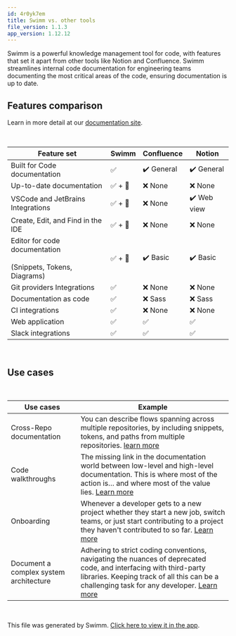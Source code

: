 ```yaml
---
id: 4r0yk7em
title: Swimm vs. other tools
file_version: 1.1.3
app_version: 1.12.12
---
```


Swimm is a powerful knowledge management tool for code, with features that set it apart from other tools like Notion and Confluence. Swimm streamlines internal code documentation for engineering teams documenting the most critical areas of the code, ensuring documentation is up to date.

## Features comparison

Learn in more detail at our [documentation site](https://docs.swimm.io/features/).

<br/>

|**Feature set**                                                   |**Swimm**|Confluence|Notion     |
|------------------------------------------------------------------|---------|----------|-----------|
|Built for Code documentation                                      |✅        |✔️ General|✔️ General |
|Up-to-date documentation                                          |✅ + 🤯   |❌ None    |❌ None     |
|VSCode and JetBrains Integrations                                 |✅ + 🤯   |❌ None    |✔️ Web view|
|Create, Edit, and Find in the IDE                                 |✅ + 🤯   |❌ None    |❌ None     |
|Editor for code documentation<br/><br>(Snippets, Tokens, Diagrams)|✅ + 🤯   |✔️ Basic  |✔️ Basic   |
|Git providers Integrations                                        |✅        |❌ None    |❌ None     |
|Documentation as code                                             |✅        |❌ Sass    |❌ Sass     |
|CI integrations                                                   |✅        |❌ None    |❌ None     |
|Web application                                                   |✅        |✅         |✅          |
|Slack integrations                                                |✅        |✅         |✅          |

<br/>

## Use cases

<br/>

|**Use cases**                         |**Example**                                                                                                                                                                                                                                                                       |
|--------------------------------------|----------------------------------------------------------------------------------------------------------------------------------------------------------------------------------------------------------------------------------------------------------------------------------|
|Cross-Repo documentation              |You can describe flows spanning across multiple repositories, by including snippets, tokens, and paths from multiple repositories. [learn more](https://docs.swimm.io/Features/multi-repo-content/)                                                                               |
|Code walkthroughs                     |The missing link in the documentation world between low-level and high-level documentation. This is where most of the action is… and where most of the value lies. [Learn more](https://swimm.io/blog/walkthrough-documentation-where-swimms-main-value-lies/)                    |
|Onboarding                            |Whenever a developer gets to a new project whether they start a new job, switch teams, or just start contributing to a project they haven't contributed to so far. [Learn more](https://docs.swimm.io/use-case-guides/onboarding/#onboarding-efficiently-with-swimm-documentation)|
|Document a complex system architecture|Adhering to strict coding conventions, navigating the nuances of deprecated code, and interfacing with third-party libraries. Keeping track of all this can be a challenging task for any developer. [Learn more](https://docs.swimm.io/Features/doc-rules/#use-cases)            |

<br/>

This file was generated by Swimm. [Click here to view it in the app](https://app.swimm.io/repos/Z2l0aHViJTNBJTNBZmxhc2slM0ElM0FuYWRhdi1zd2ltbQ==/docs/4r0yk7em).
